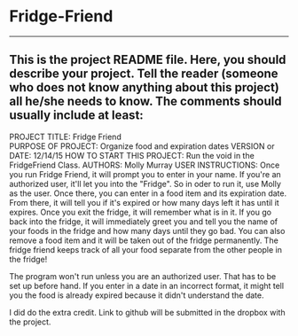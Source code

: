 # Fridge-Friend


------------------------------------------------------------------------
This is the project README file. Here, you should describe your project.
Tell the reader (someone who does not know anything about this project)
all he/she needs to know. The comments should usually include at least:
------------------------------------------------------------------------

PROJECT TITLE: Fridge Friend    
PURPOSE OF PROJECT: Organize food and expiration dates
VERSION or DATE: 12/14/15
HOW TO START THIS PROJECT: Run the void in the FridgeFriend Class.
AUTHORS: Molly Murray
USER INSTRUCTIONS: Once you run Fridge Friend, it will prompt you to enter in your name. If you're
an authorized user, it'll let you into the "Fridge". So in oder to run it, use Molly as the user. Once there, you can enter in a food
item and its expiration date. From there, it will tell you if it's expired or how many
days left it has until it expires. Once you exit the fridge, it will remember what is in it.
If you go back into the fridge, it will immediately greet you and tell you the name of
your foods in the fridge and how many days until they go bad. You can also remove a food
item and it will be taken out of the fridge permanently. The fridge friend keeps track of all your food 
separate from the other people in the fridge!

The program won't run unless you are an authorized user. That has to be set up
before hand. If you enter in a date in an incorrect format, it might tell you
the food is already expired because it didn't understand the date. 

I did do the extra credit. Link to github will be submitted in the dropbox with the project.
